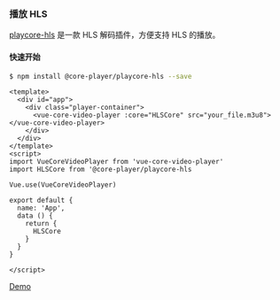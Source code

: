 ### 播放 HLS

[playcore-hls](https://github.com/core-player/playcore-hls) 是一款 HLS 解码插件，方便支持 HLS 的播放。


#### 快速开始

``` bash
$ npm install @core-player/playcore-hls --save
```

``` vue
<template>
  <div id="app">
    <div class="player-container">
      <vue-core-video-player :core="HLSCore" src="your_file.m3u8"></vue-core-video-player>
    </div>
  </div>
</template>
<script>
import VueCoreVideoPlayer from 'vue-core-video-player'
import HLSCore from '@core-player/playcore-hls

Vue.use(VueCoreVideoPlayer)

export default {
  name: 'App',
  data () {
    return {
      HLSCore
    }
  }
}

</script>
```

[Demo](https://github.com/core-player/playcore-hls/blob/master/example/src/App.vue)



